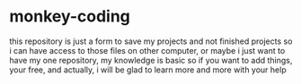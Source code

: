 # monkey-coding

this repository is just a form to save my projects and not finished projects so i can have access to those files on other computer, or maybe i just want to have my one repository, my knowledge is basic so if you want to add things, your free, and actually, i will be glad to learn more and more with your help
